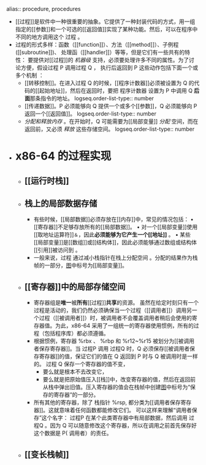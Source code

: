 alias:: procedure, procedures

- [[过程]]是软件中一种很重要的抽象。它提供了一种封装代码的方式，用一组指定的[[参数]]和一个可选的[[返回值]]实现了某种功能。然后，可以在程序中不同的地方调用这个 过程 。
- 过程的形式多样：函数（[[function]]）、方法（[[method]]）、子例程([[subroutine]])、 处理函（[[handler]]）等等，但是它们有一些共有的特性：
  要提供对[[过程]]的 *机器级* 支持，必须要处理许多不同的属性。为了讨论方便，假设过程 P 调用过程 Q ， 执行后返回到 P 这些动作包括下面一个或多个机制 ：
	- [[转移控制]]。在进入过程 Q 的时候，[[程序计数器]]必须被设置为 Q 的代码的[[起始地址]]，然后在返回时，要把 程序计数器 设置为 P 中调用 Q **后面**那条指令的地址。
	  logseq.order-list-type:: number
	- [[传递数据]]。P 必须能够向 Q 提供一个或多个[[参数]]，Q 必须能够向 P 返回一个[[返回值]]。
	  logseq.order-list-type:: number
	- *分配和释放内存* 。在开始时，Q 可能需要为[[局部变量]] *分配* 空间，而在返回前，又必须 *释放* 这些存储空间。
	  logseq.order-list-type:: number
- # x86-64 的过程实现
	- ## [[运行时栈]]
	- ## 栈上的局部数据存储
		- 有些时候，[[局部数据]]必须存放在[[内存]]中，常见的情况包括：
		  • [[寄存器]]不足够存放所有的[[局部数据]]。
		  • 对一个[[局部变量]]使用[[取地址运算符]]`＆`，因此**必须能够为它产生一个[[地址]]** 。
		  • 某些[[局部变量]]是[[数组]]或[[结构体]]，因此必须能够通过数组或结构体[[引用]]被访问到 。
		- 一般来说，过程 通过减小栈指针在栈上分配空间 。分配的结果作为栈帧的一部分，[图](((65572e30-eb7f-45cd-b346-42285071d651)))中标号为[[局部变量]]。
	- ## [[寄存器]]中的局部存储空间
		- 寄存器组是**唯一**被**所有**[[过程]]**共享**的资源。
		  虽然在给定时刻只有一个过程是活动的，我们仍然必须确保当一个过程（[[调用者]]）调用另一个过程（[[被调用者]]）时，被调用者不会覆盖调用者稍后会使用的寄存器值。为此，x86-64 采用了一组统一的寄存器使用惯例，所有的过程（包括程序库）都必须遵循。
		- 根据惯例，寄存器 %rbx 、 %rbp 和 %r12~%r15 被划分为[[被调用者保存寄存器]]。当 过程P 调用 过程Q 时，Q 必须保存[[被调用者保存寄存器]]的值，保证它们的值在 Q 返回到 P 时与 Q 被调用时是一样的。
		  过程 Q 保存一个寄存器的值不变，
			- 要么就是根本不去改变它，
			- 要么就是把原始值压入[[栈]]中，改变寄存器的值，然后在返回前从栈中弹出旧值。压入寄存器的值会在栈帧中创建[图](((65572e30-eb7f-45cd-b346-42285071d651)))中标号为“保存的寄存器”的一部分。
		- 所有其他的寄存器，除了 栈指针 %rsp, 都分类为[[调用者保存寄存器]]。这就意味着任何函数都能修改它们。
		  可以这样来理解“调用者保存”这个名字：
		  过程P 在某个此类寄存器中有局部数据，然后调用 过程Q 。因为 Q 可以随意修改这个寄存器，所以在调用之前首先保存好这个数据是 P( 调用者）的责任。
	- ## [[变长栈帧]]